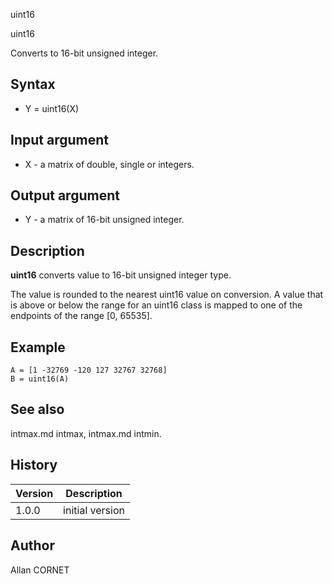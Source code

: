 



uint16


uint16

Converts to 16-bit unsigned integer.

## Syntax

- Y = uint16(X)

## Input argument

 - X - a matrix of double, single or integers.

## Output argument

 - Y - a matrix of 16-bit unsigned integer.

## Description


  <p><b>uint16</b> converts value to 16-bit unsigned integer type.</p>
  <p>The value is rounded to the nearest uint16 value on conversion. A value that is above or below the range for an uint16 class is mapped to one of the endpoints of the range [0, 65535].</p>


## Example

```Nelson
A = [1 -32769 -120 127 32767 32768]
B = uint16(A)
```

## See also

intmax.md intmax, intmax.md intmin.
## History

|Version|Description|
|------|------|
|1.0.0|initial version|


## Author

Allan CORNET



